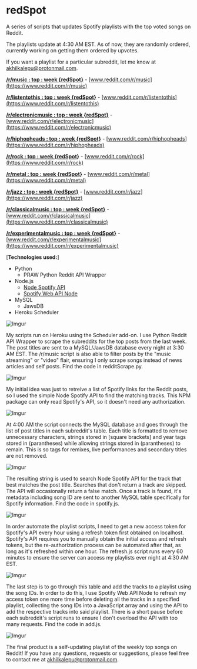 # redSpot
A series of scripts that updates Spotify playlists with the top voted songs on Reddit.

The playlists update at 4:30 AM EST. As of now, they are randomly ordered, currently working on getting them ordered by upvotes.

If you want a playlist for a particular subreddit, let me know at [akhilkalepu@protonmail.com](akhilkalepu@protonmail.com).

[**/r/music : top : week {redSpot}**](https://open.spotify.com/user/21mqglmqxuj67hqwceyrxf6ti/playlist/1ctiKUkDhyPrm3LAMdi9NT?si=hFRdcb_3Ty-k3MNqjHncrQ) - [www.reddit.com/r/music](https://www.reddit.com/r/music)

[**/r/listentothis : top : week {redSpot}**](https://open.spotify.com/user/21mqglmqxuj67hqwceyrxf6ti/playlist/4iv3jv8PYdV7LAx8Zmbv5E?si=Af3HSaNrQMWXZU8SS7i4kQ) - [www.reddit.com/r/listentothis](https://www.reddit.com/r/listentothis)

[**/r/electronicmusic : top : week {redSpot}**](https://open.spotify.com/user/21mqglmqxuj67hqwceyrxf6ti/playlist/0Vg6ScmYGDS8vHiv7U9yYc?si=2qyNnSy6R9ybn-2FNAaNjg) - [www.reddit.com/r/electronicmusic](https://www.reddit.com/r/electronicmusic)

[**/r/hiphopheads : top : week {redSpot}**](https://open.spotify.com/user/21mqglmqxuj67hqwceyrxf6ti/playlist/1PRL9w9rQi8wbRpsWlV8qI?si=mq8YhOQIR3WkECs9UPgSnA) - [www.reddit.com/r/hiphopheads](https://www.reddit.com/r/hiphopheads)

[**/r/rock : top : week {redSpot}**](https://open.spotify.com/user/21mqglmqxuj67hqwceyrxf6ti/playlist/6c4V9Wjlkldy0hi2iQQtsg?si=G6hav6QYSiem3-EJf7_F4g) - [www.reddit.com/r/rock](https://www.reddit.com/r/rock)

[**/r/metal : top : week {redSpot}**](https://open.spotify.com/user/21mqglmqxuj67hqwceyrxf6ti/playlist/09aV5syDUOrGJE2mVc00rJ?si=LtLFDo-ZQfensdt-8EVYrg) - [www.reddit.com/r/metal](https://www.reddit.com/r/metal)

[**/r/jazz : top : week {redSpot}**](https://open.spotify.com/user/21mqglmqxuj67hqwceyrxf6ti/playlist/73YbPDOPU5ic4bTy1a6CU6?si=qSuFj0zRRj-or461KDoLSQ) - [www.reddit.com/r/jazz](https://www.reddit.com/r/jazz)

[**/r/classicalmusic : top : week {redSpot}**](https://open.spotify.com/user/21mqglmqxuj67hqwceyrxf6ti/playlist/24ZulCPkNIqD2Ocog8EjKu?si=h-YOBYWRSNyFg9aJpC5Ybg) - [www.reddit.com/r/classicalmusic](https://www.reddit.com/r/classicalmusic)

[**/r/experimentalmusic : top : week {redSpot}**](https://open.spotify.com/user/21mqglmqxuj67hqwceyrxf6ti/playlist/4RD8FzRk00ScOpfXM4qoDJ?si=cPt5WA2pS-mRiYChBRdspQ) - [www.reddit.com/r/experimentalmusic](https://www.reddit.com/r/experimentalmusic)

[**Technologies used:**]
- Python
    - PRAW Python Reddit API Wrapper
- Node.js
    - [Node Spotify API](https://www.npmjs.com/package/node-spotify-api)
    - [Spotify Web API Node](https://www.npmjs.com/package/spotify-web-api-node) 
- MySQL
    - JawsDB
- Heroku Scheduler

![Imgur](https://i.imgur.com/5Cm30cA.png)

My scripts run on Heroku using the Scheduler add-on. I use Python Reddit API Wrapper to scrape the subreddits for the top posts from the last week. The post titles are sent to a MySQL/JawsDB database every night at 3:30 AM EST. The /r/music script is also able to filter posts by the "music streaming" or "video" flair, ensuring I only scrape songs instead of news articles and self posts. Find the code in redditScrape.py.

![Imgur](https://i.imgur.com/UaDcznz.png)

My initial idea was just to retreive a list of Spotify links for the Reddit posts, so I used the simple Node Spotify API to find the matching tracks. This NPM package can only read Spotify's API, so it doesn't need any authorization.

![Imgur](https://i.imgur.com/RpaPDML.png)

At 4:00 AM the script connects the MySQL database and goes through the list of post titles in each subreddit's table. Each title is formatted to remove unnecessary characters, strings stored in [square brackets] and year tags stored in (parantheses) while allowing strings stored in (parantheses) to remain. This is so tags for remixes, live performances and secondary titles are not removed.

![Imgur](https://i.imgur.com/tCVOA75.png)

The resulting string is used to search Node Spotify API for the track that best matches the post title. Searches that don't return a track are skipped. The API will occasionally return a false match. Once a track is found, it's metadata including song ID are sent to another MySQL table specifically for Spotify information. Find the code in spotify.js.

![Imgur](https://i.imgur.com/iCP44Ps.png)

In order automate the playlist scripts, I need to get a new access token for Spotify's API every hour using a refresh token first obtained on localhost. Spotify's API requires you to manually obtain the initial access and refresh tokens, but the re-authorization process can be automated after that, as long as it's refreshed within one hour. The refresh.js script runs every 60 minutes to ensure the server can access my playlists ever night at 4:30 AM EST.

![Imgur](https://i.imgur.com/4inmPQ7.png)

The last step is to go through this table and add the tracks to a playlist using the song IDs. In order to do this, I use Spotify Web API Node to refresh my access token one more time before deleting all the tracks in a specified playlist, collecting the song IDs into a JavaScript array and using the API to add the respective tracks into said playlist. There is a short pause before each subreddit's script runs to ensure I don't overload the API with too many requests. Find the code in add.js.

![Imgur](https://i.imgur.com/BC0zqsn.png)

The final product is a self-updating playlist of the weekly top songs on Reddit! If you have any questions, requests or suggestions, please feel free to contact me at [akhilkalepu@protonmail.com](akhilkalepu@protonmail.com).